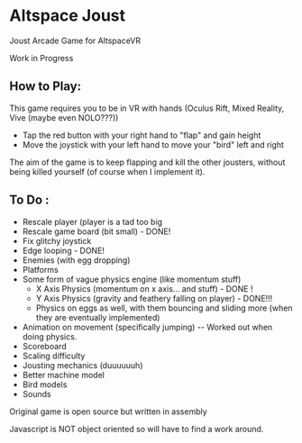 # Altspace Joust
Joust Arcade Game for AltspaceVR

Work in Progress

## How to Play:
  This game requires you to be in VR with hands (Oculus Rift, Mixed Reality, Vive (maybe even NOLO???))

  - Tap the red button with your right hand to "flap" and gain height
  - Move the joystick with your left hand to move your "bird" left and right
  
  The aim of the game is to keep flapping and kill the other jousters, without being killed yourself (of course when I implement it). 

##  To Do :
 - Rescale player (player is a tad too big
 - Rescale game board (bit small) - DONE!
 - Fix glitchy joystick
 - Edge looping - DONE!
 - Enemies (with egg dropping)
 - Platforms
 - Some form of vague physics engine (like momentum stuff)
     - X Axis Physics (momentum on x axis... and stuff) - DONE !
     - Y Axis Physics (gravity and feathery falling on player)                       - DONE!!!
     - Physics on eggs as well, with them bouncing and sliding more (when they are eventually implemented)
 - Animation on movement (specifically jumping) -- Worked out when doing physics.
 - Scoreboard
 - Scaling difficulty
 - Jousting mechanics (duuuuuuh)
 - Better machine model
 - Bird models
 - Sounds
 
 Original game is open source but written in assembly
 
 Javascript is NOT object oriented so will have to find a work around.
